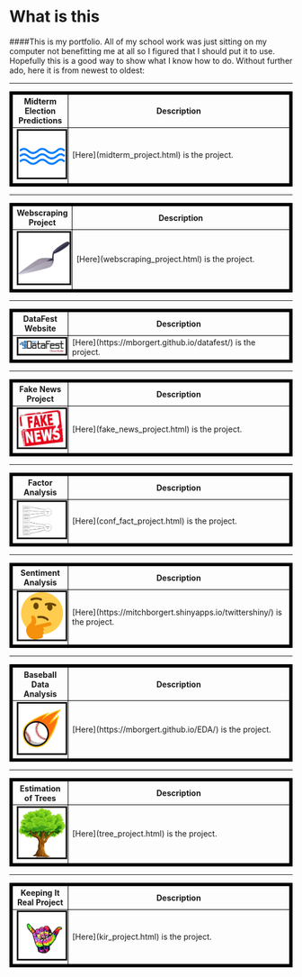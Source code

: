 

# What is this

####This is my portfolio. All of my school work was just sitting on my computer not benefitting me at all so I figured that I should put it to use. Hopefully this is a good way to show what I know how to do. Without further ado, here it is from newest to oldest: 

---

<table  border="5" bordercolor="black" align="center">
<colgroup>
<col width="20%" />
<col width="80%" />
</colgroup>

<thead>
<tr class="header">
<th align="center" >Midterm Election Predictions</th>
<th align="center" >Description</th>
</tr>
</thead>

<tbody>
<tr>
  <td><a href=midterm_project.html><img src="images/wave.png" alt="" border=3></img> </td>  
  <td> [Here](midterm_project.html) is the project.  </td>
</td>
</tr>

</tbody>
</table>

---

<table  border="5" bordercolor="black" align="center">
<colgroup>
<col width="20%" />
<col width="80%" />
</colgroup>

<thead>
<tr class="header">
<th align="center" >Webscraping Project</th>
<th align="center" >Description</th>
</tr>
</thead>

<tbody>
<tr>
  <td><a href=webscraping_project.html><img src="images/trowel.jpg" alt="" border=3></img> </td>  
  <td> [Here](webscraping_project.html) is the project.  </td>
</td>
</tr>

</tbody>
</table>

---

<table  border="5" bordercolor="black" align="center">
<colgroup>
<col width="20%" />
<col width="80%" />
</colgroup>

<thead>
<tr class="header">
<th align="center" >DataFest Website</th>
<th align="center" >Description</th>
</tr>
</thead>

<tbody>
<tr>
  <td><a href=https://mborgert.github.io/datafest/><img src="images/datafest.png" alt="" border=3></img> </td>  
  <td> [Here](https://mborgert.github.io/datafest/) is the project.  </td>
</td>
</tr>

</tbody>
</table>

---

<table  border="5" bordercolor="black" align="center">
<colgroup>
<col width="20%" />
<col width="80%" />
</colgroup>

<thead>
<tr class="header">
<th align="center" >Fake News Project</th>
<th align="center" >Description</th>
</tr>
</thead>

<tbody>
<tr>
  <td><a href=fake_news_project.html><img src="images/fakenews.jpg" alt="" border=3></img> </td>  
  <td> [Here](fake_news_project.html) is the project.  </td>
</td>
</tr>

</tbody>
</table>

---

<table  border="5" bordercolor="black" align="center">
<colgroup>
<col width="20%" />
<col width="80%" />
</colgroup>

<thead>
<tr class="header">
<th align="center" >Factor Analysis</th>
<th align="center" >Description</th>
</tr>
</thead>

<tbody>
<tr>
  <td><a href=conf_fact_project.html><img src="images/factor.png" alt="" border=3></img> </td>  
  <td> [Here](conf_fact_project.html) is the project.  </td>
</td>
</tr>

</tbody>
</table>

---

<table  border="5" bordercolor="black" align="center">
<colgroup>
<col width="20%" />
<col width="80%" />
</colgroup>

<thead>
<tr class="header">
<th align="center" >Sentiment Analysis</th>
<th align="center" >Description</th>
</tr>
</thead>

<tbody>
<tr>
  <td><a href=https://mitchborgert.shinyapps.io/twittershiny/><img src="images/think.png" alt="" border=3></img> </td>  
  <td> [Here](https://mitchborgert.shinyapps.io/twittershiny/) is the project.  </td>
</td>
</tr>

</tbody>
</table>

---

<table  border="5" bordercolor="black" align="center">
<colgroup>
<col width="20%" />
<col width="80%" />
</colgroup>

<thead>
<tr class="header">
<th align="center" >Baseball Data Analysis</th>
<th align="center" >Description</th>
</tr>
</thead>

<tbody>
<tr>
  <td><a href=https://mborgert.github.io/EDA/><img src="images/baseball.jpg" alt="" border=3></img> </td>  
  <td> [Here](https://mborgert.github.io/EDA/) is the project.  </td>
</td>
</tr>

</tbody>
</table>

---

<table  border="5" bordercolor="black" align="center">
<colgroup>
<col width="20%" />
<col width="80%" />
</colgroup>

<thead>
<tr class="header">
<th align="center" >Estimation of Trees</th>
<th align="center" >Description</th>
</tr>
</thead>

<tbody>
<tr>
  <td><a href=tree_project.html><img src="images/tree.jpg" alt="" border=3></img> </td>  
  <td> [Here](tree_project.html) is the project.  </td>
</td>
</tr>

</tbody>
</table>

---

<table  border="5" bordercolor="black" align="center">
<colgroup>
<col width="20%" />
<col width="80%" />
</colgroup>

<thead>
<tr class="header">
<th align="center" >Keeping It Real Project</th>
<th align="center" >Description</th>
</tr>
</thead>

<tbody>
<tr>
  <td><a href=kir_project.html><img src="images/keeping_it_real.jpg" alt="" border=3></img> </td>  
  <td> [Here](kir_project.html) is the project.  </td>
</td>
</tr>

</tbody>
</table>





